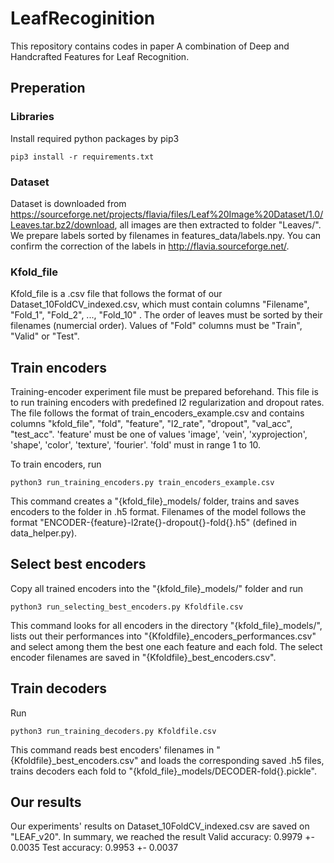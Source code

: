 # LeafRecoginition
This repository contains codes in paper A combination of Deep and Handcrafted Features for Leaf Recognition.

## Preperation


### Libraries
Install required python packages by pip3 

```console
pip3 install -r requirements.txt
```

### Dataset

Dataset is downloaded from https://sourceforge.net/projects/flavia/files/Leaf%20Image%20Dataset/1.0/Leaves.tar.bz2/download, all images are then extracted to folder "Leaves/".
We prepare labels sorted by filenames in features_data/labels.npy. You can confirm the correction of the labels in http://flavia.sourceforge.net/.

### Kfold_file

Kfold_file is a .csv file that follows the format of our Dataset_10FoldCV_indexed.csv, which must contain columns "Filename", "Fold_1", "Fold_2", ..., "Fold_10" . The order of leaves must be sorted by their filenames (numercial order). Values of "Fold" columns must be "Train", "Valid" or "Test".


## Train encoders

Training-encoder experiment file must be prepared beforehand. This file is to run training encoders with predefined l2 regularization and dropout rates. The file follows the format of train_encoders_example.csv and contains columns "kfold_file", "fold", "feature", "l2_rate", "dropout", "val_acc", "test_acc". 'feature' must be one of values 'image', 'vein', 'xyprojection', 'shape', 'color', 'texture', 'fourier'. 'fold' must in range 1 to 10.

To train encoders, run
```console
python3 run_training_encoders.py train_encoders_example.csv
```
This command creates a "{kfold_file}\_models/ folder, trains and saves encoders to the folder in .h5 format. Filenames of the model follows the format "ENCODER-{feature}-l2rate{}-dropout{}-fold{}.h5" (defined in data_helper.py).

## Select best encoders

Copy all trained encoders into the "{kfold_file}\_models/" folder and run
```console
python3 run_selecting_best_encoders.py Kfoldfile.csv
```
This command looks for all encoders in the directory "{kfold_file}\_models/", lists out their performances into "{Kfoldfile}\_encoders\_performances.csv" and select among them the best one each feature and each fold. The select encoder filenames are saved in "{Kfoldfile}\_best\_encoders.csv".

## Train decoders

Run 
```console
python3 run_training_decoders.py Kfoldfile.csv 
```

This command reads best encoders' filenames in "{Kfoldfile}\_best\_encoders.csv" and loads the corresponding saved .h5 files, trains decoders each fold to "{kfold_file}\_models/DECODER-fold{}.pickle". 

## Our results
Our experiments' results on Dataset_10FoldCV_indexed.csv are saved on "LEAF_v20". In summary, we reached the result
Valid accuracy: 0.9979 +- 0.0035
Test accuracy: 0.9953 +- 0.0037


